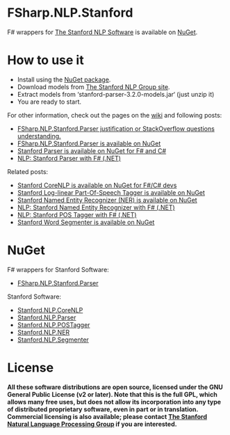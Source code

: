 FSharp.NLP.Stanford
===================

F# wrappers for [The Stanford NLP Software](http://nlp.stanford.edu/software/index.shtml) is available on [NuGet](https://www.nuget.org/packages/FSharp.NLP.Stanford.Parser/).

How to use it
=============

- Install using the [NuGet package](https://www.nuget.org/packages/Stanford.NLP.Parser.Fsharp/).  
- Download models from [The Stanford NLP Group site](http://nlp.stanford.edu/software/stanford-parser-full-2013-06-20.zip).
- Extract models from ‘stanford-parser-3.2.0-models.jar‘ (just unzip it)
- You are ready to start.

For other information, check out the pages on the [wiki](https://github.com/sergey-tihon/FSharp.NLP.Stanford/wiki) and following posts:

- [FSharp.NLP.Stanford.Parser justification or StackOverflow questions understanding.](http://sergeytihon.wordpress.com/2013/07/21/fsharp-nlp-stanford-parser-justification-or-stackoverflow-questions-understanding/)
- [FSharp.NLP.Stanford.Parser is available on NuGet](http://sergeytihon.wordpress.com/2013/06/26/fsharp-nlp-stanford-parser-available-on-nuget/)  
- [Stanford Parser is available on NuGet for F# and C#](http://sergeytihon.wordpress.com/2013/07/11/stanford-parser-is-available-on-nuget/)
- [NLP: Stanford Parser with F# (.NET)](http://sergeytihon.wordpress.com/2013/02/05/nlp-stanford-parser-with-f-net/)

Related posts:

- [Stanford CoreNLP is available on NuGet for F#/C# devs](http://sergeytihon.wordpress.com/2013/10/26/stanford-corenlp-is-available-on-nuget-for-fc-devs/)
- [Stanford Log-linear Part-Of-Speech Tagger is available on NuGet](http://sergeytihon.wordpress.com/2013/07/14/stanford-log-linear-part-of-speech-tagger-is-available-on-nuget/)
- [Stanford Named Entity Recognizer (NER) is available on NuGet](http://sergeytihon.wordpress.com/2013/07/12/stanford-named-entity-recognizer-ner-is-available-on-nuget/)
- [NLP: Stanford Named Entity Recognizer with F# (.NET)](http://sergeytihon.wordpress.com/2013/02/16/nlp-stanford-named-entity-recognizer-with-f-net/)
- [NLP: Stanford POS Tagger with F# (.NET)](http://sergeytihon.wordpress.com/2013/02/08/nlp-stanford-pos-tagger-with-f-net/)
- [Stanford Word Segmenter is available on NuGet](http://sergeytihon.wordpress.com/2013/09/09/stanford-word-segmenter-is-available-on-nuget/)

NuGet
=============

F# wrappers for Stanford Software:

- [FSharp.NLP.Stanford.Parser](https://www.nuget.org/packages/FSharp.NLP.Stanford.Parser/)

Stanford Software:

- [Stanford.NLP.CoreNLP](https://www.nuget.org/packages/Stanford.NLP.CoreNLP/)
- [Stanford.NLP.Parser](https://www.nuget.org/packages/Stanford.NLP.Parser/)
- [Stanford.NLP.POSTagger](https://www.nuget.org/packages/Stanford.NLP.POSTagger/)
- [Stanford.NLP.NER](https://www.nuget.org/packages/Stanford.NLP.NER/)
- [Stanford.NLP.Segmenter](https://www.nuget.org/packages/Stanford.NLP.Segmenter/3.2.0.0)

License
=======
**All these software distributions are open source, licensed under the GNU General Public License (v2 or later). Note that this is the full GPL, which allows many free uses, but does not allow its incorporation into any type of distributed proprietary software, even in part or in translation. Commercial licensing is also available; please contact [The Stanford Natural Language Processing Group](http://www-nlp.stanford.edu/) if you are interested.**

